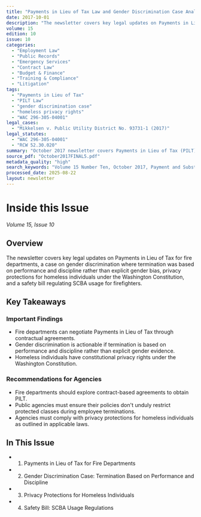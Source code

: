 ```yaml
---
title: "Payments in Lieu of Tax Law and Gender Discrimination Case Analysis"
date: 2017-10-01
description: "The newsletter covers key legal updates on Payments in Lieu of Tax for fire departments, a case on gender discrimination where termination was based on performance and discipline rather than explicit gender bias, privacy protections for homeless individuals under the Washington Constitution, and a safety bill regulating SCBA usage for firefighters."
volume: 15
edition: 10
issue: 10
categories:
  - "Employment Law"
  - "Public Records"
  - "Emergency Services"
  - "Contract Law"
  - "Budget & Finance"
  - "Training & Compliance"
  - "Litigation"
tags:
  - "Payments in Lieu of Tax"
  - "PILT Law"
  - "gender discrimination case"
  - "homeless privacy rights"
  - "WAC 296-305-04001"
legal_cases:
  - "Mikkelsen v. Public Utility District No. 93731-1 (2017)"
legal_statutes:
  - "WAC 296-305-04001"
  - "RCW 52.30.020"
summary: "October 2017 newsletter covers Payments in Lieu of Tax (PILT) legal updates for fire departments under RCW 52.30.020, analyzes Mikkelsen v. Public Utility District gender discrimination case focusing on performance-based termination versus bias evidence, examines privacy protections for homeless individuals under Washington Constitution, and reviews safety bill regulations for SCBA usage compliance under WAC 296-305-04001 for firefighter protection."
source_pdf: "October2017FINAL5.pdf"
metadata_quality: "high"
search_keywords: "Volume 15 Number Ten, October 2017, Payment and Substitute Insurance, In A Public Agency, Privacy Protections for the Homeless, PILT Law, gender discrimination, SCBA usage, WAC 296-305-04001"
processed_date: 2025-08-22
layout: newsletter
---
```


# Inside this Issue

*Volume 15, Issue 10*

## Overview

The newsletter covers key legal updates on Payments in Lieu of Tax for fire departments, a case on gender discrimination where termination was based on performance and discipline rather than explicit gender bias, privacy protections for homeless individuals under the Washington Constitution, and a safety bill regulating SCBA usage for firefighters.

## Key Takeaways

### Important Findings

- Fire departments can negotiate Payments in Lieu of Tax through contractual agreements.
- Gender discrimination is actionable if termination is based on performance and discipline rather than explicit gender evidence.
- Homeless individuals have constitutional privacy rights under the Washington Constitution.

### Recommendations for Agencies

- Fire departments should explore contract-based agreements to obtain PILT.
- Public agencies must ensure their policies don't unduly restrict protected classes during employee terminations.
- Agencies must comply with privacy protections for homeless individuals as outlined in applicable laws.

## In This Issue

- 1. Payments in Lieu of Tax for Fire Departments
- 2. Gender Discrimination Case: Termination Based on Performance and Discipline
- 3. Privacy Protections for Homeless Individuals
- 4. Safety Bill: SCBA Usage Regulations

